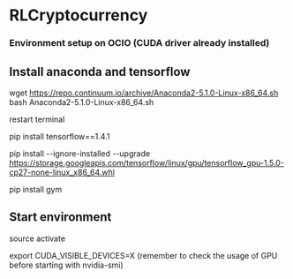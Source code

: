 # RLCryptocurrency


### Environment setup on OCIO (CUDA driver already installed)

## Install anaconda and tensorflow
wget https://repo.continuum.io/archive/Anaconda2-5.1.0-Linux-x86_64.sh
bash Anaconda2-5.1.0-Linux-x86_64.sh

restart terminal

pip install tensorflow==1.4.1

pip install --ignore-installed --upgrade https://storage.googleapis.com/tensorflow/linux/gpu/tensorflow_gpu-1.5.0-cp27-none-linux_x86_64.whl

pip install gym

## Start environment
source activate

export CUDA_VISIBLE_DEVICES=X  (remember to check the usage of GPU before starting with nvidia-smi)


